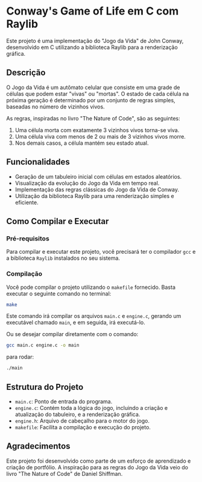 # Conway's Game of Life em C com Raylib
Este projeto é uma implementação do "Jogo da Vida" de John Conway, desenvolvido em C utilizando a biblioteca Raylib para a renderização gráfica.

## Descrição
O Jogo da Vida é um autômato celular que consiste em uma grade de células que podem estar "vivas" ou "mortas". O estado de cada célula na próxima geração é determinado por um conjunto de regras simples, baseadas no número de vizinhos vivos.

As regras, inspiradas no livro "The Nature of Code", são as seguintes:

1.  Uma célula morta com exatamente 3 vizinhos vivos torna-se viva.
2.  Uma célula viva com menos de 2 ou mais de 3 vizinhos vivos morre.
3.  Nos demais casos, a célula mantém seu estado atual.

## Funcionalidades
  * Geração de um tabuleiro inicial com células em estados aleatórios.
  * Visualização da evolução do Jogo da Vida em tempo real.
  * Implementação das regras clássicas do Jogo da Vida de Conway.
  * Utilização da biblioteca Raylib para uma renderização simples e eficiente.

## Como Compilar e Executar

### Pré-requisitos

Para compilar e executar este projeto, você precisará ter o compilador `gcc` e a biblioteca `Raylib` instalados no seu sistema.

### Compilação

Você pode compilar o projeto utilizando o `makefile` fornecido. Basta executar o seguinte comando no terminal:

```bash
make
```

Este comando irá compilar os arquivos `main.c` e `engine.c`, gerando um executável chamado `main`, e em seguida, irá executá-lo.

Ou se desejar compilar diretamente com o comando:
```bash
gcc main.c engine.c -o main
```
para rodar:
```bash
./main
```

## Estrutura do Projeto

  * `main.c`: Ponto de entrada do programa.
  * `engine.c`: Contém toda a lógica do jogo, incluindo a criação e atualização do tabuleiro, e a renderização gráfica.
  * `engine.h`: Arquivo de cabeçalho para o motor do jogo.
  * `makefile`: Facilita a compilação e execução do projeto.

## Agradecimentos

Este projeto foi desenvolvido como parte de um esforço de aprendizado e criação de portfólio. A inspiração para as regras do Jogo da Vida veio do livro "The Nature of Code" de Daniel Shiffman.
